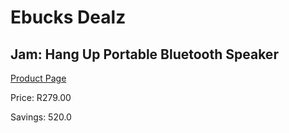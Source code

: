 
# Ebucks Dealz
## Jam: Hang Up Portable Bluetooth Speaker
[Product Page](https://www.ebucks.com/web/shop/productSelected.do?prodId=637767307&catId=714972993)

Price: R279.00

Savings: 520.0


	